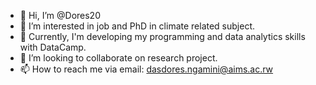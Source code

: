 - 👋 Hi, I’m @Dores20
- 👀 I’m interested in job and PhD in climate related subject.
- 🌱 Currently, I'm developing my programming and data analytics skills with DataCamp.
- 💞️ I’m looking to collaborate on research project.
- 📫 How to reach me via email: dasdores.ngamini@aims.ac.rw

<!---
Dores20/Dores20 is a ✨ special ✨ repository because its `README.md` (this file) appears on your GitHub profile.
You can click the Preview link to take a look at your changes.
--->
